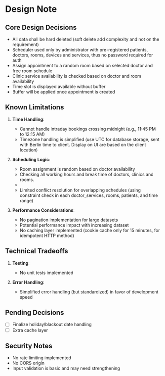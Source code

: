 # Design Note

## Core Design Decisions
- All data shall be hard deleted (soft delete add complexity and not on the requirement)
- Scheduler used only by administrator with pre-registered patients, doctors, rooms, devices and services, thus no password required for auth
- Assign appointment to a random room based on selected doctor and free room schedule
- Clinic service availability is checked based on doctor and room availability
- Time slot is displayed available without buffer
- Buffer will be applied once appointment is created

## Known Limitations
1. **Time Handling**:
    - Cannot handle intraday bookings crossing midnight (e.g., 11:45 PM to 12:15 AM)
    - Timezone handling is simplified (use UTC for database storage, sent with Berlin time to client. Display on UI are based on the client location)

2. **Scheduling Logic**:
    - Room assignment is random based on doctor availability
    - Checking all working hours and break time of doctors, clinics and rooms.
    - 
    - Limited conflict resolution for overlapping schedules (using constraint check in each doctor_services, rooms, patients, and time range)

3. **Performance Considerations**:
    - No pagination implementation for large datasets
    - Potential performance impact with increasing dataset
    - No caching layer implemented (cookie cache only for 15 minutes, for idempotent HTTP method)

## Technical Tradeoffs
1. **Testing**:
    - No unit tests implemented

2. **Error Handling**:
    - Simplified error handling (but standardized) in favor of development speed

## Pending Decisions
- [ ] Finalize holiday/blackout date handling
- [ ] Extra cache layer

## Security Notes
- No rate limiting implemented
- No CORS origin
- Input validation is basic and may need strengthening